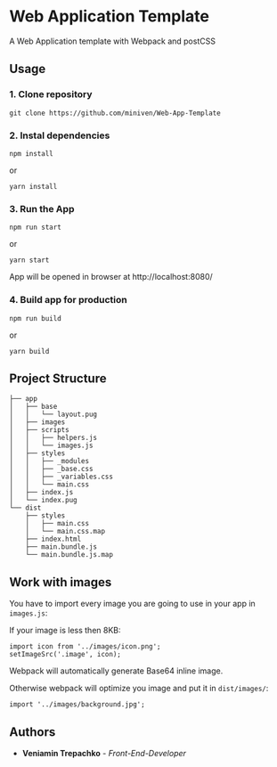 # Web Application Template

A Web Application template with Webpack and postCSS

## Usage

### 1. Clone repository

```
git clone https://github.com/miniven/Web-App-Template
```

### 2. Instal dependencies

```
npm install
```

or

```
yarn install
```

### 3. Run the App

```
npm run start
```

or

```
yarn start
```

App will be opened in browser at http://localhost:8080/

### 4. Build app for production


```
npm run build
```

or

```
yarn build
```

## Project Structure

    ├── app
    │   ├── base
    │   │   └── layout.pug
    │   ├── images
    │   ├── scripts
    │   │   ├── helpers.js
    │   │   └── images.js
    │   ├── styles
    │   │   ├── _modules
    │   │   ├── _base.css
    │   │   ├── _variables.css
    │   │   └── main.css
    │   ├── index.js
    │   └── index.pug
    └── dist
        ├── styles
        │   ├── main.css
        │   └── main.css.map
        ├── index.html
        ├── main.bundle.js
        └── main.bundle.js.map

## Work with images

You have to import every image you are going to use in your app in `images.js`:

If your image is less then 8KB:

```
import icon from '../images/icon.png';
setImageSrc('.image', icon);
```

Webpack will automatically generate Base64 inline image.

Otherwise webpack will optimize you image and put it in `dist/images/`:

```
import '../images/background.jpg';
```

## Authors

* **Veniamin Trepachko** - *Front-End-Developer*